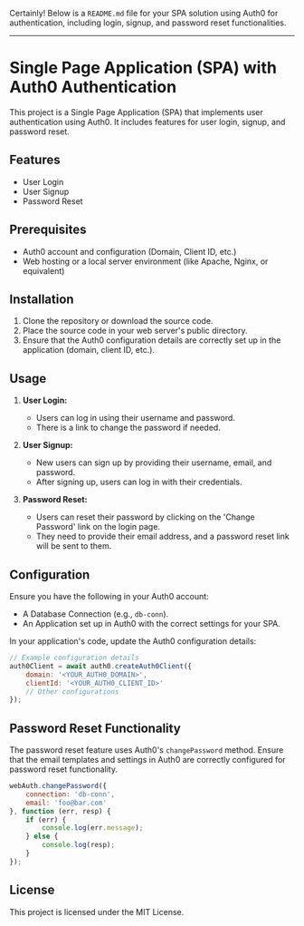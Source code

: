 Certainly! Below is a `README.md` file for your SPA solution using Auth0 for authentication, including login, signup, and password reset functionalities.

---

# Single Page Application (SPA) with Auth0 Authentication

This project is a Single Page Application (SPA) that implements user authentication using Auth0. It includes features for user login, signup, and password reset.

## Features

- User Login
- User Signup
- Password Reset

## Prerequisites

- Auth0 account and configuration (Domain, Client ID, etc.)
- Web hosting or a local server environment (like Apache, Nginx, or equivalent)

## Installation

1. Clone the repository or download the source code.
2. Place the source code in your web server's public directory.
3. Ensure that the Auth0 configuration details are correctly set up in the application (domain, client ID, etc.).

## Usage

1. **User Login:**
   - Users can log in using their username and password.
   - There is a link to change the password if needed.
   
2. **User Signup:**
   - New users can sign up by providing their username, email, and password.
   - After signing up, users can log in with their credentials.

3. **Password Reset:**
   - Users can reset their password by clicking on the 'Change Password' link on the login page.
   - They need to provide their email address, and a password reset link will be sent to them.

## Configuration

Ensure you have the following in your Auth0 account:

- A Database Connection (e.g., `db-conn`).
- An Application set up in Auth0 with the correct settings for your SPA.

In your application's code, update the Auth0 configuration details:

```javascript
// Example configuration details
auth0Client = await auth0.createAuth0Client({
    domain: '<YOUR_AUTH0_DOMAIN>',
    clientId: '<YOUR_AUTH0_CLIENT_ID>'
    // Other configurations
});
```

## Password Reset Functionality

The password reset feature uses Auth0's `changePassword` method. Ensure that the email templates and settings in Auth0 are correctly configured for password reset functionality.

```javascript
webAuth.changePassword({
    connection: 'db-conn',
    email: 'foo@bar.com'
}, function (err, resp) {
    if (err) {
        console.log(err.message);
    } else {
        console.log(resp);
    }
});
```

## License

This project is licensed under the MIT License.
